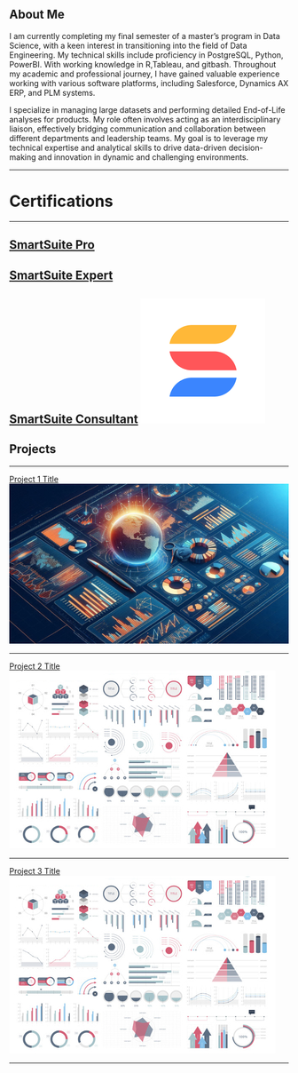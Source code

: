 ## About Me
I am currently completing my final semester of a master’s program in Data Science, with a keen interest in transitioning into the field of Data Engineering. My technical skills include proficiency in PostgreSQL, Python, PowerBI. With working knowledge in R,Tableau, and gitbash. Throughout my academic and professional journey, I have gained valuable experience working with various software platforms, including Salesforce, Dynamics AX ERP, and PLM systems.

I specialize in managing large datasets and performing detailed End-of-Life analyses for products. My role often involves acting as an interdisciplinary liaison, effectively bridging communication and collaboration between different departments and leadership teams. My goal is to leverage my technical expertise and analytical skills to drive data-driven decision-making and innovation in dynamic and challenging environments.

---
# Certifications
---
[SmartSuite Pro](pdf/certificate-pro-certification.pdf)
---
[SmartSuite Expert](pdf/certificate-expert-certification.pdf)
---
[SmartSuite Consultant](pdf/certificate-consultant-certification.pdf)
<img src="images/images.png?raw=true"/>
---

## Projects

---

[Project 1 Title](sample_page)
<img src="images/thumb1.png?raw=true"/>

---
[Project 2 Title](/pdf/sample_presentation.pdf)
<img src="images/dummy_thumbnail.jpg?raw=true"/>

---
[Project 3 Title](http://example.com/)
<img src="images/dummy_thumbnail.jpg?raw=true"/>

---

